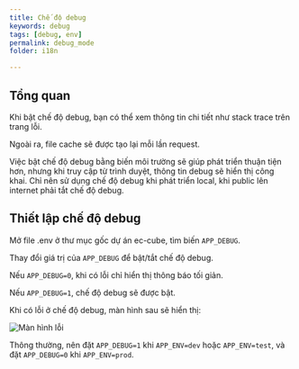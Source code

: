 ```yaml
---
title: Chế độ debug
keywords: debug
tags: [debug, env]
permalink: debug_mode
folder: i18n

---
```


## Tổng quan

Khi bật chế độ debug, bạn có thể xem thông tin chi tiết như stack trace trên trang lỗi.

Ngoài ra, file cache sẽ được tạo lại mỗi lần request.

Việc bật chế độ debug bằng biến môi trường sẽ giúp phát triển thuận tiện hơn, nhưng khi truy cập từ trình duyệt, thông tin debug sẽ hiển thị công khai. Chỉ nên sử dụng chế độ debug khi phát triển local, khi public lên internet phải tắt chế độ debug.

## Thiết lập chế độ debug

Mở file .env ở thư mục gốc dự án ec-cube, tìm biến `APP_DEBUG`.

Thay đổi giá trị của `APP_DEBUG` để bật/tắt chế độ debug.

Nếu `APP_DEBUG=0`, khi có lỗi chỉ hiển thị thông báo tối giản.

Nếu `APP_DEBUG=1`, chế độ debug sẽ được bật.

Khi có lỗi ở chế độ debug, màn hình sau sẽ hiển thị:

![Màn hình lỗi](/doc4-ec-cube-vn/images/debug_mode/debug_error.png)

Thông thường, nên đặt `APP_DEBUG=1` khi `APP_ENV=dev` hoặc `APP_ENV=test`, và đặt `APP_DEBUG=0` khi `APP_ENV=prod`.


